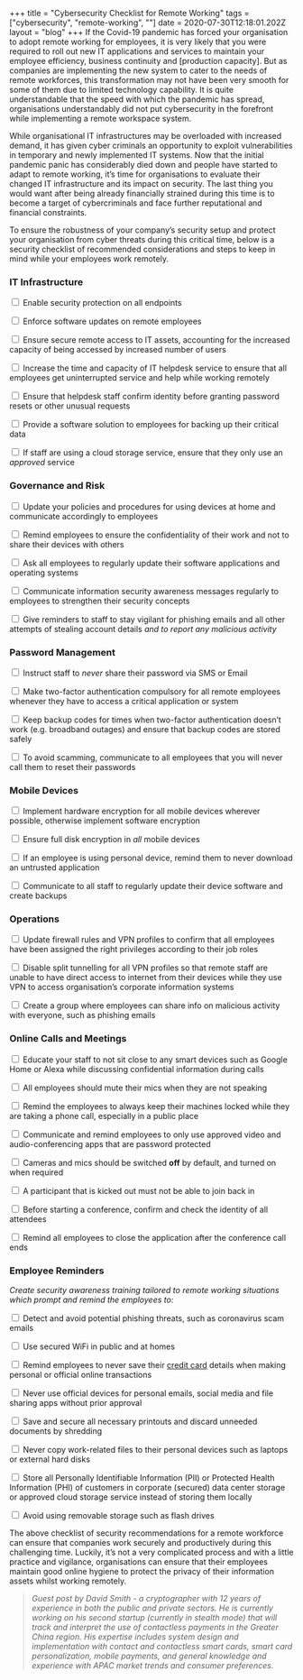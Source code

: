 +++
title = "Cybersecurity Checklist for Remote Working"
tags = ["cybersecurity", "remote-working", ""]
date = 2020-07-30T12:18:01.202Z
layout = "blog"
+++
If the Covid-19 pandemic has forced your organisation to adopt remote working for employees, it is very likely that you were required to roll out new IT applications and services to maintain your employee efficiency, business continuity and \[production capacity]. But as companies are implementing the new system to cater to the needs of remote workforces, this transformation may not have been very smooth for some of them due to limited technology capability. It is quite understandable that the speed with which the pandemic has spread, organisations understandably did not put cybersecurity in the forefront while implementing a remote workspace system. 

While organisational IT infrastructures may be overloaded with increased demand, it has given cyber criminals an opportunity to exploit vulnerabilities in temporary and newly implemented IT systems. Now that the initial pandemic panic has considerably died down and people have started to adapt to remote working, it’s time for organisations to evaluate their changed IT infrastructure and its impact on security. The last thing you would want after being already financially strained during this time is to become a target of cybercriminals and face further reputational and financial constraints. 

To ensure the robustness of your company’s security setup and protect your organisation from cyber threats during this critical time, below is a security checklist of recommended considerations and steps to keep in mind while your employees work remotely. 

### IT Infrastructure

<input type="checkbox"> Enable security protection on all endpoints

<input type="checkbox"> Enforce software updates on remote employees

<input type="checkbox"> Ensure secure remote access to IT assets, accounting for the increased capacity of being accessed by increased number of users

<input type="checkbox"> Increase the time and capacity of IT helpdesk service to ensure that all employees get uninterrupted service and help while working remotely

<input type="checkbox"> Ensure that helpdesk staff confirm identity before granting password resets or other unusual requests

<input type="checkbox"> Provide a software solution to employees for backing up their critical data

<input type="checkbox"> If staff are using a cloud storage service, ensure that they only use an *approved* service

### Governance and Risk

<input type="checkbox"> Update your policies and procedures for using devices at home and communicate accordingly to employees

<input type="checkbox"> Remind employees to ensure the confidentiality of their work and not to share their devices with others

<input type="checkbox"> Ask all employees to regularly update their software applications and operating systems

<input type="checkbox"> Communicate information security awareness messages regularly to employees to strengthen their security concepts

<input type="checkbox"> Give reminders to staff to stay vigilant for phishing emails and all other attempts of stealing account details *and to report any malicious activity*

### Password Management

<input type="checkbox"> Instruct  staff to *never* share their password via SMS or Email

<input type="checkbox"> Make two-factor authentication compulsory for all remote employees whenever they have to access a critical application or system

<input type="checkbox"> Keep backup codes for times when two-factor authentication doesn’t work (e.g. broadband outages) and ensure that backup codes are  stored safely

<input type="checkbox"> To avoid scamming, communicate to all employees that you will never call them to reset their passwords

### Mobile Devices

<input type="checkbox"> Implement hardware encryption for all mobile devices wherever possible, otherwise implement software encryption

<input type="checkbox"> Ensure full disk encryption in *all* mobile devices

<input type="checkbox"> If an employee is using personal device, remind them to never download an untrusted application

<input type="checkbox"> Communicate to all staff to regularly update their device software and create backups

### Operations

<input type="checkbox"> Update firewall rules and VPN profiles to confirm that all employees have been assigned the right privileges according to their job roles

<input type="checkbox"> Disable split tunnelling for all VPN profiles so that remote staff are unable to have direct access to internet from their devices while they use VPN to access organisation’s corporate information systems

<input type="checkbox"> Create a group where employees can share info on malicious activity with everyone, such as phishing emails

### Online Calls and Meetings

<input type="checkbox"> Educate your staff to not sit close to any smart devices such as Google Home or Alexa while discussing confidential information during calls

<input type="checkbox"> All employees should mute their mics when they are not speaking

<input type="checkbox"> Remind the employees to always keep their machines locked while they are taking a phone call, especially in a public place

<input type="checkbox"> Communicate and remind employees to only use approved video and audio-conferencing apps that are password protected

<input type="checkbox"> Cameras and mics should be switched **off** by default, and turned on when required

<input type="checkbox"> A participant that is kicked out must not be able to join back in

<input type="checkbox"> Before starting a conference, confirm and check the identity of all attendees

<input type="checkbox"> Remind all employees to close the application after the conference call ends

### Employee Reminders

*Create security awareness training tailored to remote working situations which prompt and remind the employees to:*

<input type="checkbox"> Detect and avoid potential phishing threats, such as coronavirus scam emails

<input type="checkbox"> Use secured WiFi in public and at homes

<input type="checkbox"> Remind employees to never save their [credit card](http://www.cardzgroup.com/ContactLessSmartCard.html) details when making personal or official online transactions 

<input type="checkbox"> Never use official devices for personal emails, social media and file sharing apps without prior approval

<input type="checkbox"> Save and secure all necessary printouts and discard unneeded documents by shredding

<input type="checkbox"> Never copy work-related files to their personal devices such as laptops or external hard disks

<input type="checkbox"> Store all Personally Identifiable Information (PII) or Protected Health Information (PHI) of customers in corporate (secured) data center storage or approved cloud storage service instead of storing them locally

<input type="checkbox"> Avoid using removable storage such as flash drives 

The above checklist of security recommendations for a remote workforce can ensure that companies work securely and productively during this challenging time. Luckily, it’s not a very complicated process and with a little practice and vigilance, organisations can ensure that their employees maintain good online hygiene to protect the privacy of their information assets whilst working remotely. 

> *Guest post by David Smith - a cryptographer with 12 years of experience in both the public and private sectors. He is currently working on his second startup (currently in stealth mode) that will track and interpret the use of contactless payments in the Greater China region. His expertise includes system design and implementation with contact and contactless smart cards, smart card personalization, mobile payments, and general knowledge and experience with APAC market trends and consumer preferences.*